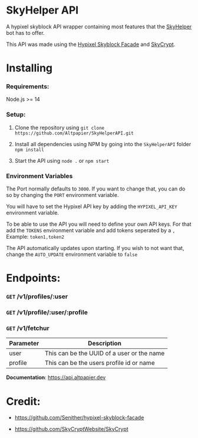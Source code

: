 # SkyHelper API
A hypixel skyblock API wrapper containing most features that the [SkyHelper](https://top.gg/bot/710143953533403226) bot has to offer.

This API was made using the [Hypixel Skyblock Facade](https://github.com/Senither/hypixel-skyblock-facade) and [SkyCrypt](https://github.com/SkyCryptWebsite/SkyCrypt).

# Installing

### Requirements:

Node.js >= 14

### Setup:

1. Clone the repository using
`git clone https://github.com/Altpapier/SkyHelperAPI.git`

2. Install all dependencies using NPM by going into the `SkyHelperAPI` folder
`npm install`

3. Start the API using `node .` or `npm start`

### Environment Variables
The Port normally defaults to `3000`. If you want to change that, you can do so by changing the `PORT` environment variable.

You will have to set the Hypixel API key by adding the `HYPIXEL_API_KEY` environment variable.

To be able to use the API you will need to define your own API keys. For that add the `TOKENS` environment variable and add tokens seperated by a `,`
Example: `token1,token2`

The API automatically updates upon starting. If you wish to not want that, change the `AUTO_UPDATE` environment variable to `false`

# Endpoints:

### `GET` /v1/profiles/:user

### `GET` /v1/profile/:user/:profile

### `GET` /v1/fetchur

  
|Parameter|Description |
|--|--|
|user|This can be the UUID of a user or the name|
|profile|This can be the users profile id or name

  
**Documentation**: https://api.altpapier.dev

# Credit:

- https://github.com/Senither/hypixel-skyblock-facade

- https://github.com/SkyCryptWebsite/SkyCrypt
